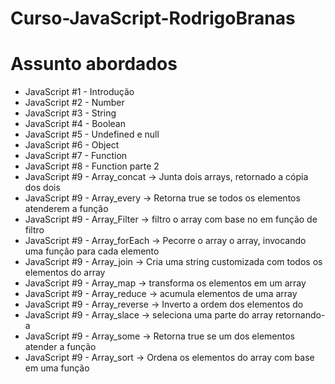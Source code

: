 # Curso-JavaScript-RodrigoBranas

# Assunto abordados
 - JavaScript #1 - Introdução 
 - JavaScript #2 - Number 
 - JavaScript #3 - String
 - JavaScript #4 - Boolean
 - JavaScript #5 - Undefined e null
 - JavaScript #6 - Object
 - JavaScript #7 - Function
 - JavaScript #8 - Function parte 2
 - JavaScript #9 - Array_concat -> Junta dois arrays, retornado a cópia dos dois
 - JavaScript #9 - Array_every -> Retorna true se todos os elementos atenderem a função
 - JavaScript #9 - Array_Filter -> filtro o array com base no em função de filtro
 - JavaScript #9 - Array_forEach -> Pecorre o array o array, invocando uma função para cada elemento
 - JavaScript #9 - Array_join -> Cria uma string customizada com todos os elementos do array
 - JavaScript #9 - Array_map -> transforma os elementos em um array
 - JavaScript #9 - Array_reduce -> acumula elementos de uma array
 - JavaScript #9 - Array_reverse -> Inverto a ordem dos elementos do
 - JavaScript #9 - Array_slace ->  seleciona uma parte do array retornando-a
 - JavaScript #9 - Array_some -> Retorna true se um dos elementos atender a função
 - JavaScript #9 - Array_sort -> Ordena os elementos do array com base em uma função


